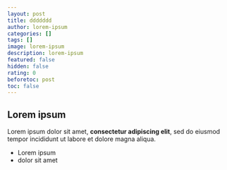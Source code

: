 ```yaml
---
layout: post
title: ddddddd
author: lorem-ipsum
categories: []
tags: []
image: lorem-ipsum
description: lorem-ipsum
featured: false
hidden: false
rating: 0
beforetoc: post
toc: false
---
```

## Lorem ipsum

Lorem ipsum dolor sit amet, **consectetur adipiscing elit**, sed do eiusmod tempor incididunt ut labore et dolore magna aliqua.

- Lorem ipsum
- dolor sit amet